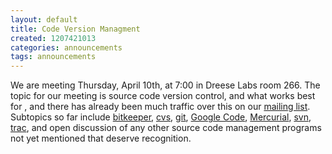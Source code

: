 ```yaml
---
layout: default
title: Code Version Managment
created: 1207421013
categories: announcements
tags: announcements
---
```

We are meeting Thursday, April 10th, at 7:00 in Dreese Labs room 266\. The topic for our meeting is source code version control, and what works best for , and there has already been much traffic over this on our [mailing list](http://mail.cse.ohio-state.edu/pipermail/opensource/2008-April/thread.html). Subtopics so far include [bitkeeper](http://www.bitkeeper.com/), [cvs](http://ximbiot.com/cvs/wiki/), [git](http://git.or.cz/), [Google Code](http://code.google.com/hosting/), [Mercurial](http://www.selenic.com/mercurial/wiki/), [svn](http://subversion.tigris.org/), [trac](http://trac.edgewall.org/), and open discussion of any other source code management programs not yet mentioned that deserve recognition.
